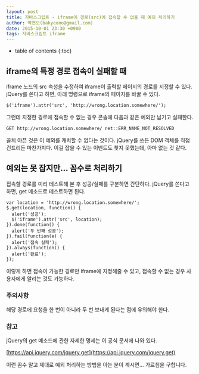 ```yaml
---
layout: post
title: 자바스크립트 - iframe이 경로(src)에 접속할 수 없을 때 예외 처리하기
author: 박연오(bakyeono@gmail.com)
date: 2015-10-01 23:30 +0900
tags: 자바스크립트 iframe
---
```

* table of contents
{:toc}

## iframe의 특정 경로 접속이 실패할 때

iframe 노드의 src 속성을 수정하여 iframe이 출력할 페이지의 경로를 지정할 수 있다. jQuery를 쓴다고 하면, 아래 명령으로 iframe의 페이지를 바꿀 수 있다.

    $('iframe').attr('src', 'http://wrong.location.somewhere/');

그런데 지정한 경로에 접속할 수 없는 경우 콘솔에 다음과 같은 예외만 남기고 실패한다.

    GET http://wrong.location.somewhere/ net::ERR_NAME_NOT_RESOLVED

골치 아픈 것은 이 예외를 캐치할 수 없다는 것이다. jQuery를 쓰든 DOM 객체를 직접 건드리든 마찬가지다. 이걸 잡을 수 있는 이벤트도 찾지 못했는데, 아마 없는 것 같다.

## 예외는 못 잡지만... 꼼수로 처리하기

접속할 경로를 미리 테스트해 본 후 성공/실패를 구분하면 간단하다. jQuery를 쓴다고 하면, get 메소드로 테스트하면 된다.

    var location = 'http://wrong.location.somewhere/';
    $.get(location, function() {
      alert('성공');
      $('iframe').attr('src', location);
    }).done(function() {
      alert('두 번째 성공');
    }).fail(function(e) {
      alert('접속 실패');
    }).always(function() {
      alert('완료');
    });

이렇게 하면 접속이 가능한 경로만 iframe에 지정해줄 수 있고, 접속할 수 없는 경우 사용자에게 알리는 것도 가능하다.

### 주의사항

해당 경로에 요청을 한 번이 아니라 두 번 보내게 된다는 점에 유의해야 한다.

### 참고

jQuery의 get 메소드에 관한 자세한 명세는 이 공식 문서에 나와 있다.

[https://api.jquery.com/jquery.get](https://api.jquery.com/jquery.get)

이런 꼼수 말고 제대로 예외 처리하는 방법을 아는 분이 계시면... 가르침을 구합니다.
